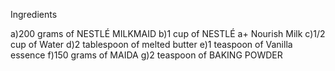 Ingredients

a)200 grams of NESTLÉ MILKMAID
b)1 cup of NESTLÉ a+ Nourish Milk
c)1/2 cup of Water
d)2 tablespoon of melted butter
e)1 teaspoon of Vanilla essence
f)150 grams of MAIDA
g)2 teaspoon of BAKING POWDER